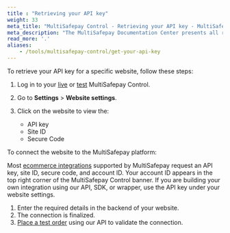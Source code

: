 ```yaml
---
title : "Retrieving your API key"
weight: 33
meta_title: "MultiSafepay Control - Retrieving your API key - MultiSafepay Docs"
meta_description: "The MultiSafepay Documentation Center presents all relevant information about our Plugins and API. You can also find support pages for payment methods, tools and general questions as well as the contact details of our Support and Integration Teams."
read_more: '.'
aliases:
    - /tools/multisafepay-control/get-your-api-key
---
```


To retrieve your API key for a specific website, follow these steps:

1. Log in to your [live](https://merchant.multisafepay.com) or [test](https://testmerchant.multisafepay.com) MultiSafepay Control.
2. Go to **Settings** > **Website settings**.
3. Click on the website to view the: 

    - API key
    - Site ID
    - Secure Code

To connect the website to the MultiSafepay platform:

Most [ecommerce integrations](/integrations/ecommerce-integrations) supported by MultiSafepay request an API key, site ID, secure code, and account ID. Your account ID appears in the top right corner of the MultiSafepay Control banner. If you are building your own integration using our API, SDK, or wrapper, use the API key under your website settings.

1. Enter the required details in the backend of your website.
2. The connection is finalized.
3. [Place a test order](https://docs.multisafepay.com/api/#orders) using our API to validate the connection.

